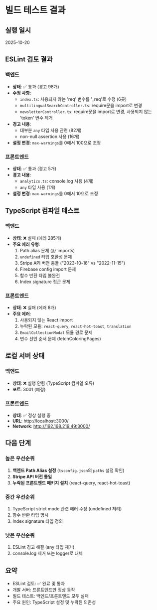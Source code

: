 # 빌드 테스트 결과

## 실행 일시
2025-10-20

## ESLint 검토 결과

### 백엔드
- **상태**: ✅ 통과 (경고 98개)
- **수정 사항**:
  - `index.ts`: 사용되지 않는 'req' 변수를 '_req'로 수정 (6곳)
  - `multilingualSearchController.ts`: require문을 import로 변경
  - `newsletterController.ts`: require문을 import로 변경, 사용되지 않는 'token' 변수 제거
- **경고 내용**: 
  - 대부분 `any` 타입 사용 관련 (82개)
  - non-null assertion 사용 (16개)
- **설정 변경**: `max-warnings`를 0에서 100으로 조정

### 프론트엔드
- **상태**: ✅ 통과 (경고 5개)
- **경고 내용**:
  - `analytics.ts`: console.log 사용 (4개)
  - `any` 타입 사용 (1개)
- **설정 변경**: `max-warnings`를 0에서 10으로 조정

## TypeScript 컴파일 테스트

### 백엔드
- **상태**: ❌ 실패 (에러 285개)
- **주요 에러 유형**:
  1. Path alias 문제 (`@/` imports)
  2. `undefined` 타입 호환성 문제
  3. Stripe API 버전 충돌 ("2023-10-16" vs "2022-11-15")
  4. Firebase config import 문제
  5. 함수 반환 타입 불완전
  6. Index signature 접근 문제

### 프론트엔드
- **상태**: ❌ 실패 (에러 8개)
- **주요 에러**:
  1. 사용되지 않는 React import
  2. 누락된 모듈: `react-query`, `react-hot-toast`, `translation`
  3. `EmailCollectionModal` 모듈 경로 문제
  4. 변수 선언 순서 문제 (fetchColoringPages)

## 로컬 서버 상태

### 백엔드
- **상태**: ❌ 실행 안됨 (TypeScript 컴파일 오류)
- **포트**: 3001 (예정)

### 프론트엔드
- **상태**: ✅ 정상 실행 중
- **URL**: http://localhost:3000/
- **Network**: http://192.168.219.49:3000/

## 다음 단계

### 높은 우선순위
1. **백엔드 Path Alias 설정** (`tsconfig.json`의 `paths` 설정 확인)
2. **Stripe API 버전 통일**
3. **누락된 프론트엔드 패키지 설치** (react-query, react-hot-toast)

### 중간 우선순위
1. TypeScript strict mode 관련 에러 수정 (undefined 처리)
2. 함수 반환 타입 명시
3. Index signature 타입 정의

### 낮은 우선순위
1. ESLint 경고 해결 (any 타입 제거)
2. console.log 제거 또는 logger로 대체

## 요약
- ESLint 검토: ✅ 완료 및 통과
- 개발 서버: 프론트엔드만 정상 동작
- 빌드 테스트: 백엔드/프론트엔드 모두 실패
- 주요 원인: TypeScript 설정 및 누락된 의존성
